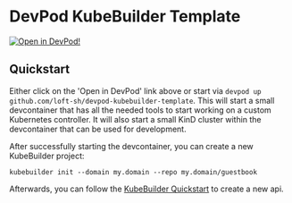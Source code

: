 # DevPod KubeBuilder Template

[![Open in DevPod!](https://devpod.sh/assets/open-in-devpod.svg)](https://devpod.sh/open#https://github.com/loft-sh/devpod-kubebuilder-template)

## Quickstart 

Either click on the 'Open in DevPod' link above or start via `devpod up github.com/loft-sh/devpod-kubebuilder-template`. This will start a small devcontainer that has all the needed tools to start working on a custom Kubernetes controller. It will also start a small KinD cluster within the devcontainer that can be used for development.

After successfully starting the devcontainer, you can create a new KubeBuilder project:
```
kubebuilder init --domain my.domain --repo my.domain/guestbook
```

Afterwards, you can follow the [KubeBuilder Quickstart](https://book.kubebuilder.io/quick-start.html#create-an-api) to create a new api. 
